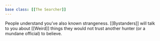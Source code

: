 ```yaml
---
base class: [[The Searcher]]
---
```

People understand you’ve also known strangeness. [[Bystanders]] will talk to you about [[Weird]] things they would not trust another hunter (or a mundane official) to believe.